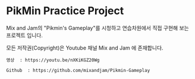 # PikMin Practice Project

Mix and Jam의 "Pikmin's Gameplay"를 시청하고 연습차원에서 직접 구현해 보는 프로젝트 입니다.

모든 저작권(Copyright)은 Youtube 채널 Mix and Jam 에 존재합니다.

	영상	: https://youtu.be/nXKiKGZ20Wg

	Github 	: https://github.com/mixandjam/Pikmin-Gameplay
